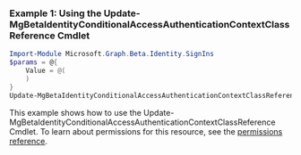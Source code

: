 ### Example 1: Using the Update-MgBetaIdentityConditionalAccessAuthenticationContextClassReference Cmdlet
```powershell
Import-Module Microsoft.Graph.Beta.Identity.SignIns
$params = @{
	Value = @(
	)
}
Update-MgBetaIdentityConditionalAccessAuthenticationContextClassReference -AuthenticationContextClassReferenceId $authenticationContextClassReferenceId -BodyParameter $params
```
This example shows how to use the Update-MgBetaIdentityConditionalAccessAuthenticationContextClassReference Cmdlet.
To learn about permissions for this resource, see the [permissions reference](/graph/permissions-reference).
